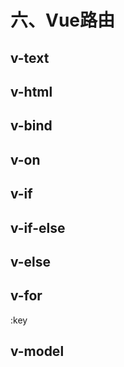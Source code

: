 # 六、Vue路由

## v-text

## v-html

## v-bind

## v-on

## v-if

## v-if-else

## v-else

## v-for

:key

## v-model

